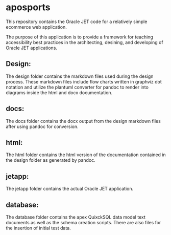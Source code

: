 # aposports

This repository contains the Oracle JET code for a relatively simple ecommerce
web application.

The purpose of this application is to provide a framework for teaching
accessibility best practices in the architecting, desining, and developing of
Oracle JET applications.

##	Design:

The design folder contains the markdown files used during the design process.
These markdown files include flow charts written in graphviz dot notation and
utilize the plantuml converter for pandoc to render into diagrams inside the
html and docx documentation.

##	docs:

The docs folder contains the docx output from the design markdown files after
using pandoc for conversion.

## html:

The html folder contains the html version of the documentation contained in the
design folder as generated by pandoc.

##	jetapp:

The jetapp folder contains the actual Oracle JET application.

## database:

The database folder contains the apex QuixckSQL data model text documents as
well as the schema creation scripts.
There are also files for the insertion of initial test data.
